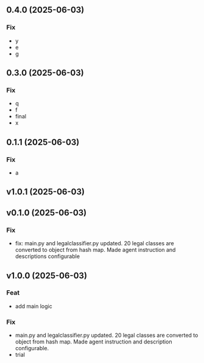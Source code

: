 ## 0.4.0 (2025-06-03)

### Fix

- y
- e
- g

## 0.3.0 (2025-06-03)

### Fix

- q
- f
- final
- x

## 0.1.1 (2025-06-03)

### Fix

- a

## v1.0.1 (2025-06-03)

## v0.1.0 (2025-06-03)

### Fix

- fix: main.py and legalclassifier.py updated. 20 legal classes are converted to object from hash map. Made agent instruction and descriptions configurable

## v1.0.0 (2025-06-03)

### Feat

- add main logic

### Fix

- main.py and legalclassifier.py updated. 20 legal classes are converted to object from hash map. Made agent instruction and description configurable.
- trial
